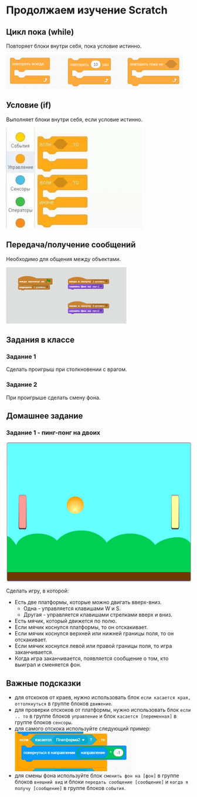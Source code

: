 # Продолжаем изучение Scratch

## Цикл пока (while)

Повторяет блоки внутри себя, пока условие истинно.

![](cycle.png)

## Условие (if)

Выполняет блоки внутри себя, если условие истинно.

![](if_else.png)

## Передача/получение сообщений

Необходимо для общения между объектами.

![](message.png)

## Задания в классе

### Задание 1

Сделать проигрыш при столкновении с врагом.

### Задание 2

При проигрыше сделать смену фона.

## Домашнее задание

### Задание 1 - пинг-понг на двоих

![](ping-pong.png)

Сделать игру, в которой:

* Есть две платформы, которые можно двигать вверх-вниз.
    * Одна - управляется клавишами W и S.
    * Другая - управляется клавишами стрелками вверх и вниз.
* Есть мячик, который движется по полю.
* Если мячик коснулся платформы, то он отскакивает.
* Если мячик коснулся верхней или нижней границы поля, то он отскакивает.
* Если мячик коснулся левой или правой границы поля, то игра заканчивается.
* Когда игра заканчивается, появляется сообщение о том, кто выиграл и сменяется фон.

## Важные подсказки

* для отскоков от краев, нужно использовать блок `если касается края, оттолкнуться` в группе блоков `движение`.
* для проверки отскоков от платформы, нужно использовать блок `если .. то` в группе блоков `управление` и
  блок `касается [переменная]` в группе блоков `сенсоры`.
* для самого отскока используйте следующий пример:
  ![](help1.png)
* для смены фона используйте блок `сменить фон на [фон]` в группе блоков `внешний вид` и
  блоки `передать сообщение [сообщение]` и `когда я получу [сообщение]` в группе блоков `события`.